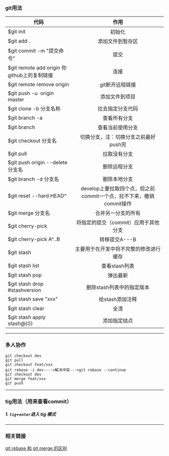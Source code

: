  ### git用法

 |代码|作用| 
 |---|:---:| 
 |$git init|初始化| 
 |$git add .|添加文件到暂存区|
 |$git commit -m "提交命令"|提交|
 |$git remote add origin 你github上的复制链接|连接|
 |$git remote remove origin|git断开远程链接|
 |$git push -u  origin master|添加文件到项目|
 |$git clone -b 分支名称|拉去指定分支代码|
 |$git branch -a|查看所有分支|
 |$git branch|查看当前使用分支|
 |$git checkout 分支名|切换分支，注：切换分支之前最好push完|
 |$git pull|拉取没有分支|
 |$git push origin --delete 分支名|删除远程分支|
 |$git branch -d 分支名|删除本地分支|
 |$git reset --hard HEAD^|develop上要拉取四个点，但之前commit一个点，拉不下来，撤销commit操作|
 |$git merge 分支名|合并另一分支的所有|
 |$git cherry-pick <commitHash>|将指定的提交（commit）应用于其他分支|
 |$git cherry-pick A^..B|转移提交A---B|
 |$git stash|主要用于在开发中将不完整的修改进行缓存|
 |$git stash list|查看stash列表|
 |$git stash pop|弹出最新|
 |$git stash drop #stashversion|删除stash列表中的指定版本|
 |$git stash save "xxx"|给stash添加注释|
 |$git stash clear|全清|
 |$git stash apply stash@{0}|添加指定结点|

  

 ------------
   ### 多人协作
  ```
  git checkout dev
  git pull
  git checkout feat/xxx
  git rebase -i dev---->解决冲突--->git rebase --continue
  git checkout dev
  git merge feat/xxx
  git push
  ```
 ----------
 ### tig用法（用来查看commit）
 
 ##### 1. `tig`+`enter`进入 tig 模式
 
 ----------
### 相关链接
[git rebase 和 git merge 的区别](https://www.jianshu.com/p/4079284dd970?u_atoken=26add996-d97e-4e6d-aedb-b2d4344f362e&u_asession=01jKR8TweGslFoZ5rPMpLm0jj-MeCtr5Gw5uVgff8k6rbt6nxB_LQ2l6Au5ERQdtO2X0KNBwm7Lovlpxjd_P_q4JsKWYrT3W_NKPr8w6oU7K8s8HahI665WI14KuoF22ipPpcarp92QKzyJKyYjREPlmBkFo3NEHBv0PZUm6pbxQU&u_asig=05OmlONVrTf5sD-EHkaBLATD-lQyn3NM_zsCwy0HGbeOjxA-ZpV9-QNk_4HiGC8c06Kf8hoReEHf7J-9n1Tbln7X-o51wsvn3SaZ5V4OnTkvvxVbRxADyW2Jf0BOnwdu7a09GgBZnKvms13rmCAqchTDrCkKuO5-v3U0hD7CQJHxH9JS7q8ZD7Xtz2Ly-b0kmuyAKRFSVJkkdwVUnyHAIJzUZzPnMD45z9d-43RtNiOjnKiczyrp1dP4Fy5X5KxZEgWPRPQyB_SKrj-61LB_f61u3h9VXwMyh6PgyDIVSG1W-uHkX0eyDbnCs2JawIIRm_9CZdKG5Jxn3tSLIwaLj6FCjx7QBjm0seluuX8fD4K8Tocsb9pUnCVNZ7Tk8a6IFnmWspDxyAEEo4kbsryBKb9Q&u_aref=UIVLKMhCH3astiZSGIk3F1iLYWI%3D)
 
